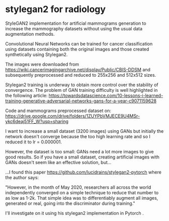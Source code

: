 # stylegan2 for radiology


StyleGAN2 implementation for artificial mammograms generation to increase the mammography datasets without using the usual data augmentation methods.

Convolutional Neural Networks can be trained for cancer classification using datasets containing both the original images and those created synthetically using Stylegan2.  

The images were downloaded from https://wiki.cancerimagingarchive.net/display/Public/CBIS-DDSM  and subsequently preprocessed and reduced to 255x256 and 512x512 sizes.  

Stylegan2 training is underway to obtain more control over the stability of convergence. 
The problem of GAN training difficulty is well highlighted in the following article: https://towardsdatascience.com/10-lessons-i-learned-training-generative-adversarial-networks-gans-for-a-year-c9071159628


Code and mammograms preprocessed dataset on: 
https://drive.google.com/drive/folders/1ZUYPbVMJECE9U4MSr-ykc6deaj51FF_W?usp=sharing

I want to increase a small dataset (3200 images) using GANs but initially the network doesn't converge because the too high learning rate and so I reduced it to lr = 0.000001.

However, the dataset is too small: GANs need a lot more images to give good results.
So if you have a small dataset, creating artificial images with GANs doesn't seem like an effective solution, but...

...I found this paper https://github.com/lucidrains/stylegan2-pytorch where the author says:

"However, in the month of May 2020, researchers all across the world independently converged on a simple technique to reduce that number to as low as 1-2k. That simple idea was to differentiably augment all images, generated or real, going into the discriminator during training."

I'll investigate on it using his stylegan2 implementation in Pytorch
.





